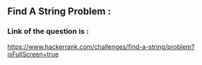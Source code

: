 ## Find A String Problem :

### Link of the question is :

https://www.hackerrank.com/challenges/find-a-string/problem?isFullScreen=true
